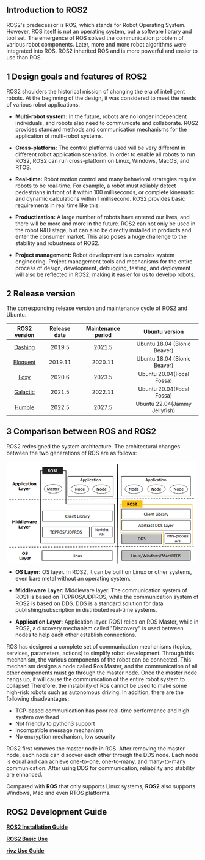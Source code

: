 ## Introduction to ROS2

ROS2's predecessor is ROS, which stands for Robot Operating System. However, ROS itself is not an operating system, but a software library and tool set.
The emergence of ROS solved the communication problem of various robot components. Later, more and more robot algorithms were integrated into ROS. ROS2 inherited ROS and is more powerful and easier to use than ROS.

## 1 Design goals and features of ROS2

ROS2 shoulders the historical mission of changing the era of intelligent robots. At the beginning of the design, it was considered to meet the needs of various robot applications.

* **Multi-robot system:** In the future, robots are no longer independent individuals, and robots also need to communicate and collaborate. ROS2 provides standard methods and communication mechanisms for the application of multi-robot systems.

* **Cross-platform:** The control platforms used will be very different in different robot application scenarios. In order to enable all robots to run ROS2, ROS2 can run cross-platform on Linux, Windows, MacOS, and RTOS.

* **Real-time:** Robot motion control and many behavioral strategies require robots to be real-time. For example, a robot must reliably detect pedestrians in front of it within 100 milliseconds, or complete kinematic and dynamic calculations within 1 millisecond. ROS2 provides basic requirements in real time like this.

* **Productization:** A large number of robots have entered our lives, and there will be more and more in the future. ROS2 can not only be used in the robot R&D stage, but can also be directly installed in products and enter the consumer market. This also poses a huge challenge to the stability and robustness of ROS2.

* **Project management:** Robot development is a complex system engineering. Project management tools and mechanisms for the entire process of design, development, debugging, testing, and deployment will also be reflected in ROS2, making it easier for us to develop robots.

## 2 Release version

The corresponding release version and maintenance cycle of ROS2 and Ubuntu.

| **ROS2 version** | **Release date** | **Maintenance period** | **Ubuntu version** |
| :--------: | :------------------: | :-------------: | :-------------: |
| [Dashing](http://docs.ros.org/en/dashing/index.html) | 2019.5 | 2021.5 | Ubuntu 18.04 (Bionic Beaver) |
| [Eloquent](http://docs.ros.org/en/eloquent/index.html) | 2019.11| 2020.11 | Ubuntu 18.04 (Bionic Beaver) |
| [Foxy](http://docs.ros.org/en/foxy/index.html) | 2020.6 | 2023.5 | Ubuntu 20.04(Focal Fossa) |
| [Galactic](http://docs.ros.org/en/galactic/index.html) | 2021.5 | 2022.11 |Ubuntu 20.04(Focal Fossa) |
| [Humble](http://docs.ros.org/en/humble/index.html) | 2022.5 | 2027.5 | Ubuntu 22.04(Jammy Jellyfish) |

## 3 Comparison between ROS and ROS2

ROS2 redesigned the system architecture. The architectural changes between the two generations of ROS are as follows:

<img src =../../../../resources/3-FunctionsAndApplications/6.developmentGuide/ROS/ROS2/ros-ros2.png
width ="500" align = "center">

- **OS Layer:** OS layer. In ROS2, it can be built on Linux or other systems, even bare metal without an operating system.

- **Middleware Layer:** Middleware layer. The communication system of ROS1 is based on TCPROS/UDPROS, while the communication system of ROS2 is based on DDS. DDS is a standard solution for data publishing/subscription in distributed real-time systems.

- **Application Layer:** Application layer. ROS1 relies on ROS Master, while in ROS2, a discovery mechanism called "Discovery" is used between nodes to help each other establish connections.

ROS has designed a complete set of communication mechanisms (topics, services, parameters, actions) to simplify robot development. Through this mechanism, the various components of the robot can be connected. This mechanism designs a node called Ros Master, and the communication of all other components must go through the master node. Once the master node hangs up, it will cause the communication of the entire robot system to collapse! Therefore, the instability of Ros cannot be used to make some high-risk robots such as autonomous driving. In addition, there are the following disadvantages:

* TCP-based communication has poor real-time performance and high system overhead
* Not friendly to python3 support
* Incompatible message mechanism
* No encryption mechanism, low security

ROS2 first removes the master node in ROS. After removing the master node, each node can discover each other through the DDS node. Each node is equal and can achieve one-to-one, one-to-many, and many-to-many communication. After using DDS for communication, reliability and stability are enhanced.

Compared with **ROS** that only supports Linux systems, **ROS2** also supports Windows, Mac and even RTOS platforms.

## ROS2 Development Guide

**[ROS2 Installation Guide](../12.2.1-InstallationOfROS2.md)**

**[ROS2 Basic Use](../12.2.2-BasicTutorial.md)**

**[rivz Use Guide](../12.2.4-rivzIntroductionAndUse/README.md)**